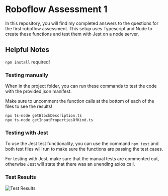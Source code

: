 # Roboflow Assessment 1

In this repository, you will find my completed answers to the questions for the first roboflow assessment. This setup uses Typescript and Node to create these functions and test them with Jest on a node server. 
## Helpful Notes
```npm install``` required! 

### Testing manually
When in the project folder, you can run these commands to test the code with the provided json manifest.

Make sure to uncomment the function calls at the bottom of each of the files to see the results!

```
npx ts-node getBlockDescription.ts
npx ts-node getInputPropertiesOfKind.ts
```

### Testing with Jest
To use the Jest test functionality, you can use the command ```npm test``` and both test files will run to make sure the functions are passing the test cases. 

For testing with Jest, make sure that the manual tests are commented out, otherwise Jest will state that there was an unending axios call. 

### Test Results 

![Test Results](https://github.com/user-attachments/assets/242ab2f0-ce30-4efa-94a4-13c9aa563127)


